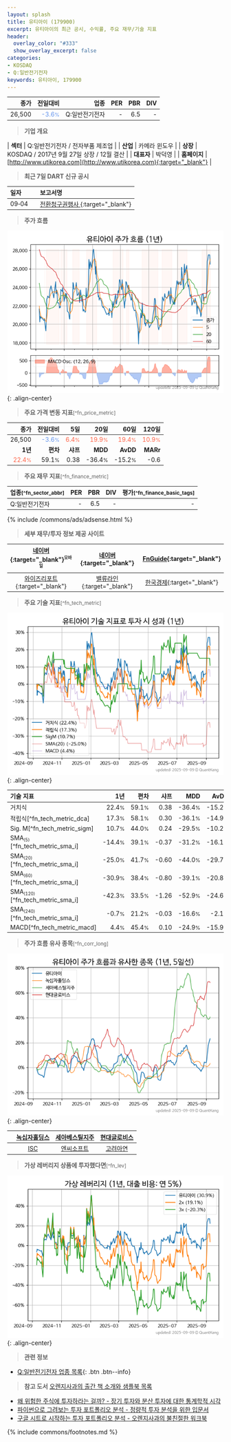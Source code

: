 ```yaml
---
layout: splash
title: 유티아이 (179900)
excerpt: 유티아이의 최근 공시, 수익률, 주요 재무/기술 지표
header:
  overlay_color: "#333"
  show_overlay_excerpt: false
categories:
- KOSDAQ
- Q:일반전기전자
keywords: 유티아이, 179900
---
```


| **종가** | **전일대비** | **업종** | **PER** | **PBR** | **DIV** |
| -------: | -----------: | -------: | ------: | ------: | ------: |
| 26,500 | <span style="color: cornflowerblue">-3.6<small>%</small></span> | Q:일반전기전자 | - | 6.5 | - |

<!-- more -->


> **기업 개요**<a id="company"></a>

| <span style="white-space:nowrap;">**섹터**</span> | Q:일반전기전자 / 전자부품 제조업 |
| <span style="white-space:nowrap;">**산업**</span> | 카메라 윈도우 |
| <span style="white-space:nowrap;">**상장**</span> | KOSDAQ / 2017년 9월 27일 상장 / 12월 결산 |
| <span style="white-space:nowrap;">**대표자**</span> | 박덕영 |
| <span style="white-space:nowrap;">**홈페이지**</span> | [http://www.utikorea.com](http://www.utikorea.com){:target="_blank"} |


> **최근 7일 DART 신규 공시**<a id="dart"></a>

| **일자** |      | **보고서명** |
| :------- | :--- | :----------- |
| 09&#x2011;04 | | [전환청구권행사              ](https://dart.fss.or.kr/dsaf001/main.do?rcpNo=20250904900448){:target="_blank"} |


> **주가 흐름**<a id="price"></a>

![179900](/stock/images/179900.png){: .align-center}


> **주요 가격 변동 지표**<small>[^fn_price_metric]</small>

| **종가** | **전일대비** | **5일** | **20일** | **60일** | **120일** |
| -------: | -----------: | ------: | -------: | -------: | --------: |
| 26,500 | <span style="color: cornflowerblue">-3.6<small>%</small></span> | <span style="color: tomato">6.4<small>%</small></span> | <span style="color: tomato">19.9<small>%</small></span> | <span style="color: tomato">19.4<small>%</small></span> | <span style="color: tomato">10.9<small>%</small></span> |
| **1년** | **편차** | **샤프** | **MDD** | **AvDD** | **MARr** |
| <span style="color: tomato">22.4<small>%</small></span> | 59.1<small>%</small> | 0.38 | -36.4<small>%</small> | -15.2<small>%</small> | -0.6 |


> **주요 재무 지표**<small>[^fn_finance_metric]</small>

| **업종**<small>[^fn_sector_abbr]</small> | **PER** | **PBR** | **DIV** | **평가**<small>[^fn_finance_basic_tags]</small> |
| :--------------------------------------- | ------: | ------: | ------: | ----------------------------------------------: |
| Q:일반전기전자 | - | 6.5 | - | - |



{% include /commons/ads/adsense.html %}

> **세부 재무/투자 정보 제공 사이트**

| [네이버](https://m.stock.naver.com/domestic/stock/179900/finance/summary){:target="_blank"}<sup><small>모바일</small></sup> | [네이버](https://finance.naver.com/item/coinfo.naver?code=179900){:target="_blank"} | [FnGuide](https://comp.fnguide.com/SVO2/ASP/SVD_Invest.asp?gicode=A179900&MenuYn=Y){:target="_blank"} |
| :---: | :---: | :---: |
| [와이즈리포트](https://comp.wisereport.co.kr/company/c1040001.aspx?cmp_cd=179900){:target="_blank"} | [밸류라인](https://www.valueline.co.kr/finance/summary/179900){:target="_blank"} | [한국경제](https://markets.hankyung.com/stock/179900/financial-summary){:target="_blank"} |


> **주요 기술 지표**<small>[^fn_tech_metric]</small>


![179900](/stock/images/179900_tech.png){: .align-center}

| **기술 지표** | **1년** | **편차** | **샤프** | **MDD** | **AvDD** |
| :------------ | ------: | -----------: | -------: | ------: | -------: |
| 거치식 | 22.4<small>%</small> | 59.1<small>%</small> | 0.38 | -36.4<small>%</small> | -15.2<small>%</small> |
| 적립식[^fn_tech_metric_dca] | 17.3<small>%</small> | 58.1<small>%</small> | 0.30 | -36.1<small>%</small> | -14.9<small>%</small> |
| Sig. M[^fn_tech_metric_sigm] | 10.7<small>%</small> | 44.0<small>%</small> | 0.24 | -29.5<small>%</small> | -10.2<small>%</small> |
| SMA<small><sub>(5)</sub></small>[^fn_tech_metric_sma_i] | -14.4<small>%</small> | 39.1<small>%</small> | -0.37 | -31.2<small>%</small> | -16.1<small>%</small> |
| SMA<small><sub>(20)</sub></small>[^fn_tech_metric_sma_i] | -25.0<small>%</small> | 41.7<small>%</small> | -0.60 | -44.0<small>%</small> | -29.7<small>%</small> |
| SMA<small><sub>(60)</sub></small>[^fn_tech_metric_sma_i] | -30.9<small>%</small> | 38.4<small>%</small> | -0.80 | -39.1<small>%</small> | -20.8<small>%</small> |
| SMA<small><sub>(120)</sub></small>[^fn_tech_metric_sma_i] | -42.3<small>%</small> | 33.5<small>%</small> | -1.26 | -52.9<small>%</small> | -24.6<small>%</small> |
| SMA<small><sub>(240)</sub></small>[^fn_tech_metric_sma_i] | -0.7<small>%</small> | 21.2<small>%</small> | -0.03 | -16.6<small>%</small> | -2.1<small>%</small> |
| MACD[^fn_tech_metric_macd] | 4.4<small>%</small> | 45.4<small>%</small> | 0.10 | -24.9<small>%</small> | -15.9<small>%</small> |


> **주가 흐름 유사 종목**<a id="corr"></a><small>[^fn_corr_long]</small>

![179900](/stock/images/179900_corr.png){: .align-center}

|       | [녹십자홀딩스](/005250/) | [세아베스틸지주](/001430/) | [현대글로비스](/086280/) |
| :---: | :------------------------------------: | :------------------------------------: | :------------------------------------: |
|       | [ISC](/095340/) | [엔씨소프트](/036570/) | [고려아연](/010130/) |


> **가상 레버리지 상품에 투자했다면**<a id="2x"></a><small>[^fn_lev]</small>

![179900](/stock/images/179900_2x.png){: .align-center}


> **관련 정보**

- [Q:일반전기전자 업종 목록](/stats/sector/kosdaq_업종_일반전기전자_종목/){: .btn .btn--info}

> **참고 도서** [오렌지사과의 출간 책 소개와 샘플북 목록](https://kongdori.tistory.com/691)

- [왜 위험한 주식에 투자하라는 걸까? - 장기 투자와 분산 투자에 대한 통계학적 시각](https://kongdori.tistory.com/421)
- [파이썬으로 그려보는 투자 포트폴리오 분석  - 정량적 투자 분석을 위한 입문서](https://kongdori.tistory.com/643)
- [구글 시트로 시작하는 투자 포트폴리오 분석 - 오렌지사과의 불친절한 워크북](https://kongdori.tistory.com/449)


{% include commons/footnotes.md %}